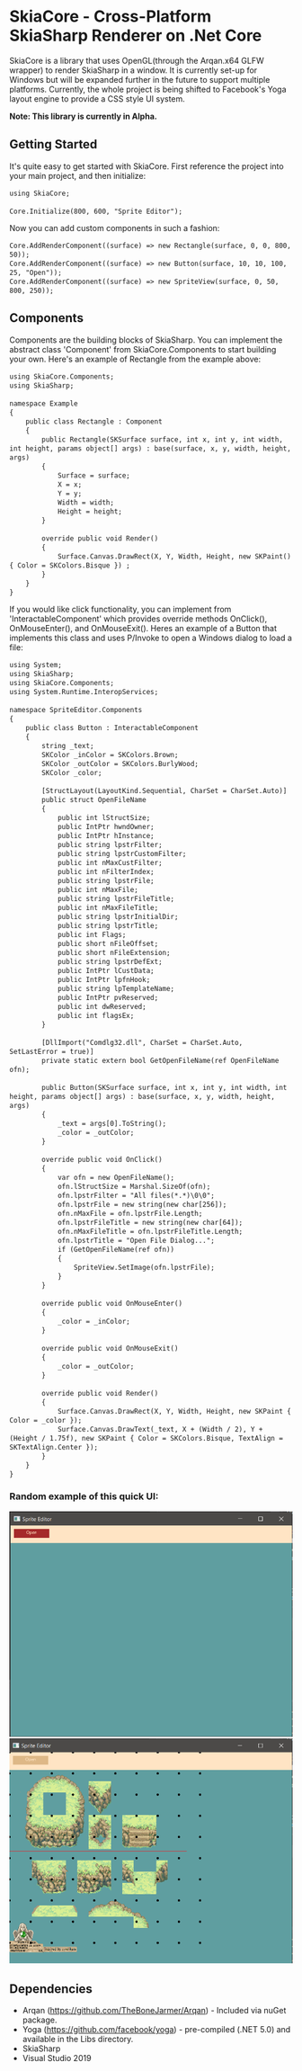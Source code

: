 # SkiaCore - Cross-Platform SkiaSharp Renderer on .Net Core

SkiaCore is a library that uses OpenGL(through the Arqan.x64 GLFW wrapper) to render SkiaSharp in a window. It is currently set-up for Windows but will be expanded further in the future to support multiple platforms. Currently, the whole project is being shifted to Facebook's Yoga layout engine to provide a CSS style UI system.

<b>Note: This library is currently in Alpha. </b>

## Getting Started

It's quite easy to get started with SkiaCore. First reference the project into your main project, and then initialize:

```
using SkiaCore;

Core.Initialize(800, 600, "Sprite Editor");
```

Now you can add custom components in such a fashion:
```
Core.AddRenderComponent((surface) => new Rectangle(surface, 0, 0, 800, 50));
Core.AddRenderComponent((surface) => new Button(surface, 10, 10, 100, 25, "Open"));
Core.AddRenderComponent((surface) => new SpriteView(surface, 0, 50, 800, 250));
```

## Components

Components are the building blocks of SkiaSharp. You can implement the abstract class 'Component' from SkiaCore.Components to start building your own. Here's an example of Rectangle
from the example above:

```
using SkiaCore.Components;
using SkiaSharp;

namespace Example
{
    public class Rectangle : Component
    {
        public Rectangle(SKSurface surface, int x, int y, int width, int height, params object[] args) : base(surface, x, y, width, height, args)
        {
            Surface = surface;
            X = x;
            Y = y;
            Width = width;
            Height = height;
        }

        override public void Render()
        {
            Surface.Canvas.DrawRect(X, Y, Width, Height, new SKPaint() { Color = SKColors.Bisque }) ;
        }
    }
}
```

If you would like click functionality, you can implement from 'InteractableComponent' which provides override methods OnClick(), OnMouseEnter(), and OnMouseExit(). Heres an example
of a Button that implements this class and uses P/Invoke to open a Windows dialog to load a file:

```
using System;
using SkiaSharp;
using SkiaCore.Components;
using System.Runtime.InteropServices;

namespace SpriteEditor.Components
{
    public class Button : InteractableComponent
    {
        string _text;
        SKColor _inColor = SKColors.Brown;
        SKColor _outColor = SKColors.BurlyWood;
        SKColor _color;

        [StructLayout(LayoutKind.Sequential, CharSet = CharSet.Auto)]
        public struct OpenFileName
        {
            public int lStructSize;
            public IntPtr hwndOwner;
            public IntPtr hInstance;
            public string lpstrFilter;
            public string lpstrCustomFilter;
            public int nMaxCustFilter;
            public int nFilterIndex;
            public string lpstrFile;
            public int nMaxFile;
            public string lpstrFileTitle;
            public int nMaxFileTitle;
            public string lpstrInitialDir;
            public string lpstrTitle;
            public int Flags;
            public short nFileOffset;
            public short nFileExtension;
            public string lpstrDefExt;
            public IntPtr lCustData;
            public IntPtr lpfnHook;
            public string lpTemplateName;
            public IntPtr pvReserved;
            public int dwReserved;
            public int flagsEx;
        }

        [DllImport("Comdlg32.dll", CharSet = CharSet.Auto, SetLastError = true)]
        private static extern bool GetOpenFileName(ref OpenFileName ofn);

        public Button(SKSurface surface, int x, int y, int width, int height, params object[] args) : base(surface, x, y, width, height, args)
        {
            _text = args[0].ToString();
            _color = _outColor;
        }

        override public void OnClick()
        {
            var ofn = new OpenFileName();
            ofn.lStructSize = Marshal.SizeOf(ofn);
            ofn.lpstrFilter = "All files(*.*)\0\0";
            ofn.lpstrFile = new string(new char[256]);
            ofn.nMaxFile = ofn.lpstrFile.Length;
            ofn.lpstrFileTitle = new string(new char[64]);
            ofn.nMaxFileTitle = ofn.lpstrFileTitle.Length;
            ofn.lpstrTitle = "Open File Dialog...";
            if (GetOpenFileName(ref ofn)) 
            {
                SpriteView.SetImage(ofn.lpstrFile);
            }
        }

        override public void OnMouseEnter()
        {
            _color = _inColor;
        }

        override public void OnMouseExit()
        {
            _color = _outColor;
        }

        override public void Render()
        {
            Surface.Canvas.DrawRect(X, Y, Width, Height, new SKPaint { Color = _color });
            Surface.Canvas.DrawText(_text, X + (Width / 2), Y + (Height / 1.75f), new SKPaint { Color = SKColors.Bisque, TextAlign = SKTextAlign.Center });
        }
    }
}

```

### Random example of this quick UI:
![1](1.PNG)
![2](2.PNG)

## Dependencies
- Arqan (https://github.com/TheBoneJarmer/Arqan) - Included via nuGet package.
- Yoga (https://github.com/facebook/yoga) - pre-compiled (.NET 5.0) and available in the Libs directory.
- SkiaSharp
- Visual Studio 2019
